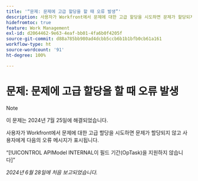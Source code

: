 ```yaml
---
title: '“문제: 문제에 고급 할당을 할 때 오류 발생”'
description: 사용자가 Workfront에서 문제에 대한 고급 할당을 시도하면 문제가 할당되지 않고 사용자에게 오류 메시지가 표시됩니다.
hidefromtoc: true
feature: Work Management
exl-id: d2064462-9e63-4eaf-bb01-4fa6b0f4205f
source-git-commit: d88a785bb980ad4dcbb5ccb6b1b1bfb0cb61a161
workflow-type: ht
source-wordcount: '91'
ht-degree: 100%

---
```


# 문제: 문제에 고급 할당을 할 때 오류 발생

>[!NOTE]
>
>이 문제는 2024년 7월 25일에 해결되었습니다.

사용자가 Workfront에서 문제에 대한 고급 할당을 시도하면 문제가 할당되지 않고 사용자에게 다음의 오류 메시지가 표시됩니다.

“[!UICONTROL APIModel INTERNAL이 필드 기간(OpTask)을 지원하지 않습니다]”

_2024년 6월 28일에 처음 보고되었습니다._
